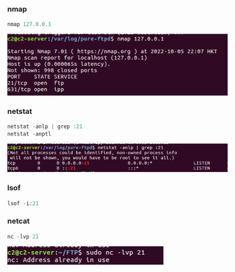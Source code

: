 ### nmap
```java
nmap 127.0.0.1
```
![image.png](./images/20231018_0007056847.png)
### netstat
```java
netstat -anlp | grep :21
netstat -anptl
```
![image.png](./images/20231018_0007062430.png)
### lsof
```java
lsof -i:21
```
### netcat
```java
nc -lvp 21
```
![image.png](./images/20231018_0007074844.png)
